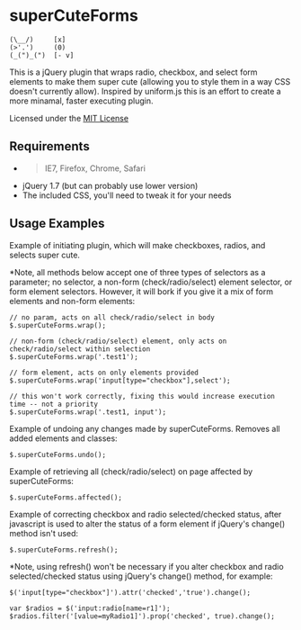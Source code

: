superCuteForms
==============

```
(\__/)     [x]
(>'.')     (0)
(_(")_(")  [- v]
```

This is a jQuery plugin that wraps radio, checkbox, and select form elements to make them super cute (allowing you to style them in a way CSS doesn't currently allow).  Inspired by uniform.js this is an effort to create a more minamal, faster executing plugin.

Licensed under the [MIT License](http://www.opensource.org/licenses/mit-license.php)

Requirements
--------------
* >IE7, Firefox, Chrome, Safari
* jQuery 1.7 (but can probably use lower version)
* The included CSS, you'll need to tweak it for your needs

Usage Examples
--------------

Example of initiating plugin, which will make checkboxes, radios, and selects
super cute.

*Note, all methods below accept one of three types of selectors as a parameter;
no selector, a non-form (check/radio/select) element selector, or form element
selectors.  However, it will bork if you give it a mix of form elements and
non-form elements:
```
// no param, acts on all check/radio/select in body
$.superCuteForms.wrap();

// non-form (check/radio/select) element, only acts on check/radio/select within selection
$.superCuteForms.wrap('.test1');

// form element, acts on only elements provided
$.superCuteForms.wrap('input[type="checkbox"],select');

// this won't work correctly, fixing this would increase execution time -- not a priority
$.superCuteForms.wrap('.test1, input'); 	
```
Example of undoing any changes made by superCuteForms. Removes all added elements
and classes:
```
$.superCuteForms.undo();
```
Example of retrieving all (check/radio/select) on page affected by superCuteForms:
```
$.superCuteForms.affected();
```
Example of correcting checkbox and radio selected/checked status, after
javascript is used to alter the status of a form element if jQuery's
change() method isn't used:
```
$.superCuteForms.refresh();
```
*Note, using refresh() won't be necessary if you alter checkbox and radio
selected/checked status using jQuery's change() method, for example:
```
$('input[type="checkbox"]').attr('checked','true').change();

var $radios = $('input:radio[name=r1]'); $radios.filter('[value=myRadio1]').prop('checked', true).change();
```
